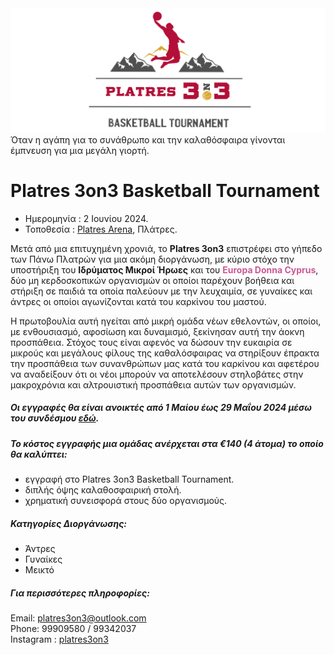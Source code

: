 <html lang="el">      
<img src="background5.png">
<head>
    <meta charset="UTF-8">
    <meta name="viewport" content="width=device-width, initial-scale=1.0">
    Όταν η αγάπη για το συνάθρωπο και την καλαθόσφαιρα γίνονται έμπνευση για μια μεγάλη γιορτή.
     <p>
 
<body>
    <h1> Platres 3on3 Basketball Tournament</h1>
    <ul>
        <li>Ημερομηνία : 2 Ιουνίου 2024.</li> 
        <li>Τοποθεσία : <a href="https://platresarena.com/">Platres Arena</a>, Πλάτρες.</li>
    </ul>    
<p>
Μετά από μια επιτυχημένη χρονιά, το <b>Platres 3on3</b> επιστρέφει στο γήπεδο των Πάνω Πλατρών για μια ακόμη διοργάνωση, με κύριο στόχο την υποστήριξη του <b>Ιδρύματος Μικροί Ήρωες</b> και του <span style="color: #CB5996; font-weight: bold;">Europa Donna Cyprus</span>, δύο μη κερδοσκοπικών οργανισμών οι οποίοι παρέχουν βοήθεια και στήριξη σε παιδιά τα οποία παλεύουν με την λευχαιμία, σε γυναίκες και άντρες οι οποίοι αγωνίζονται κατά του  καρκίνου του μαστού.
</p>
<p>
Η πρωτοβουλία αυτή ηγείται από μικρή ομάδα νέων εθελοντών, οι οποίοι, με ενθουσιασμό, αφοσίωση και δυναμισμό, ξεκίνησαν αυτή την άοκνη προσπάθεια. Στόχος τους είναι αφενός να δώσουν την ευκαιρία σε μικρούς και μεγάλους φίλους της καθαλόσφαιρας να στηρίξουν έπρακτα την προσπάθεια των συνανθρώπων μας κατά του καρκίνου και αφετέρου να αναδείξουν ότι οι νέοι μπορούν να αποτελέσουν στηλοβάτες στην μακροχρόνια και αλτρουιστική προσπάθεια αυτών των οργανισμών.
<h5>Οι εγγραφές θα είναι ανοικτές από 1 Μαίου έως 29 Μαΐου 2024 μέσω του συνδέσμου <a href="https://forms.office.com/r/NkmdV3gJKs?origin=lprLink">εδώ</a>.</h5>
</p>  
<h5>Το κόστος εγγραφής μια ομάδας ανέρχεται στα €140 (4 άτομα) το οποίο θα καλύπτει:</h5>
<ul>
    <li>εγγραφή στο Platres 3on3 Basketball Tournament.</li> 
    <li>διπλής όψης καλαθοσφαιρική στολή.</li>
    <li>χρηματική συνεισφορά στους δύο οργανισμούς.</li>
</ul>  
<h5>Κατηγορίες Διοργάνωσης: </h5>
<ul>
    <li>Άντρες</li> 
    <li>Γυναίκες</li>
    <li>Μεικτό</li>        
</ul>  
<h5>Για περισσότερες πληροφορίες:</h5> 
    <p>
        Email: <a href="mailto:platres3on3@outlook.com">platres3on3@outlook.com</a> <br>
        Phone:  99909580 / 99342037 <br>
        Instagram : <a href="https://www.instagram.com/platres3on3/?igsh=ZTFxa2R1MnJ0NGlk&utm_source=qr">platres3on3</a>
    </p>   
</body>
